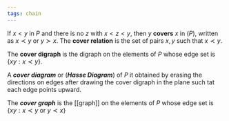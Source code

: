 ```yaml
---
tags: chain
---
```

If $x<y$ in $P$ and there is no $z$ with $x<z<y$, then $y$ **covers** $x$ in ($P$), written as $x \prec y$ or $y \succ x$. The **cover relation** is the set of pairs $x,y$ such that $x \prec y$. 

The **cover digraph** is the digraph on the elements of $P$ whose edge set is {$xy: x\prec y$}.

A ***cover diagram*** or (***Hasse Diagram***) of $P$ it obtained by erasing the directions on edges after drawing the cover digraph in the plane such tat each edge points upward.

The ***cover graph*** is the [[graph]] on the elements of $P$ whose edge set is {$xy: x\prec y$ or $y\prec x$}